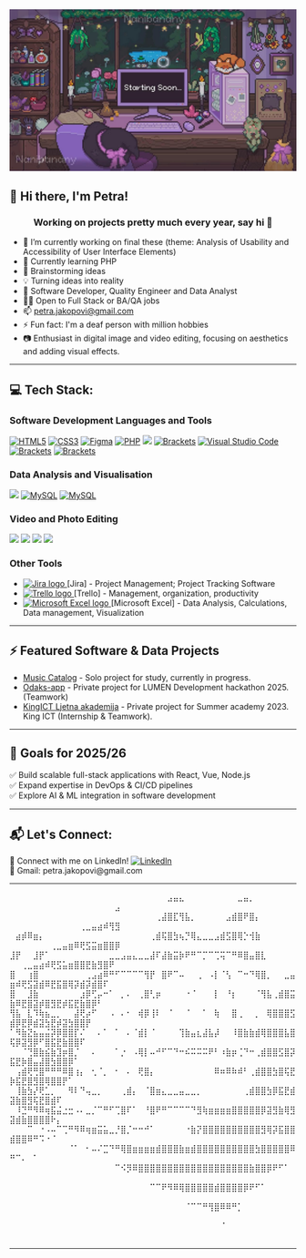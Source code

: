 <!--    
.______    _______ .___________..______       __    ______  __       ___     __     _______.
|   _  \  |   ____||           ||   _  \     |  |  /      ||  |     /   \   (_ )   /       |
|  |_)  | |  |__   `---|  |----`|  |_)  |    |  | |  ,----'|  |    /  ^  \   |/   |   (----`
|   ___/  |   __|      |  |     |      /     |  | |  |     |  |   /  /_\  \        \   \    
|  |      |  |____     |  |     |  |\  \----.|  | |  `----.|  |  /  _____  \   .----)   |   
| _|      |_______|    |__|     | _| `._____||__|  \______||__| /__/     \__\  |_______/    
                                                                                            
 __    __    ______   .___  ___.  _______ .______      ___       _______  _______           
|  |  |  |  /  __  \  |   \/   | |   ____||   _  \    /   \     /  _____||   ____|          
|  |__|  | |  |  |  | |  \  /  | |  |__   |  |_)  |  /  ^  \   |  |  __  |  |__             
|   __   | |  |  |  | |  |\/|  | |   __|  |   ___/  /  /_\  \  |  | |_ | |   __|            
|  |  |  | |  `--'  | |  |  |  | |  |____ |  |     /  _____  \ |  |__| | |  |____           
|__|  |__|  \______/  |__|  |__| |_______|| _|    /__/     \__\ \______| |_______|          
                                                                                                                        
welcome to my source code, pls excuse the mess ฅ^•ﻌ•^ฅ-->

  <img src="bok.jpg" alt="banner" width="800"/>
</p>

## 👋 Hi there, I'm Petra! 

<h3 align="center"> Working on projects pretty much every year, say hi 🤗 </h3>

- 🔭 I’m currently working on final these (theme: Analysis of Usability and Accessibility of User Interface Elements)
- 🌱 Currently learning PHP
- 💬 Brainstorming ideas
- 💡 Turning ideas into reality
- 🎯 Software Developer, Quality Engineer and Data Analyst
- 👨‍💻 Open to Full Stack or BA/QA jobs
- 📫 petra.jakopovi@gmail.com
- ⚡ Fun fact: I'm a deaf person with million hobbies
- 📷 Enthusiast in digital image and video editing, focusing on aesthetics and adding visual effects.

---

## 💻 Tech Stack:
<h3> Software Development Languages and Tools </h3>
<p align="left">
  <a href="https://www.geeksforgeeks.org/html/html5-introduction/" rel="nofollow"><img src="https://cdn.jsdelivr.net/gh/devicons/devicon/icons/html5/html5-original.svg" height="40" data-canonical-src="https://cdn.jsdelivr.net/gh/devicons/devicon/icons/html5/html5-original.svg" alt="HTML5" style="max-width: 100%; height: auto; max-height: 40px;"></a>
  <a href="https://en.wikipedia.org/wiki/CSS" rel="nofollow"><img src="https://cdn.jsdelivr.net/gh/devicons/devicon/icons/css3/css3-original.svg" height="40" data-canonical-src="https://cdn.jsdelivr.net/gh/devicons/devicon/icons/css3/css3-original.svg" alt="CSS3" style="max-width: 100%; height: auto; max-height: 40px;"></a>
  <a href="https://www.figma.com/" rel="nofollow"><img src="https://cdn.jsdelivr.net/gh/devicons/devicon/icons/figma/figma-original.svg" height="40" data-canonical-src="https://cdn.jsdelivr.net/gh/devicons/devicon/icons/figma/figma-original.svg" alt="Figma" style="max-width: 100%; height: auto; max-height: 40px;"></a>
  <a href="https://www.php.net/" rel="nofollow"><img src="https://cdn.jsdelivr.net/gh/devicons/devicon/icons/php/php-original.svg" height="40" data-canonical-src="https://cdn.jsdelivr.net/gh/devicons/devicon/icons/php/php-original.svg" alt="PHP" style="max-width: 100%; height: auto; max-height: 40px;"></a>
<a href="https://developer.mozilla.org/en-US/docs/Web/JavaScript" rel="nofollow"><img src="https://camo.githubusercontent.com/b16bfc5a41e33e8ce1162cb147ea2f9de31f2ac644f151e83d406c66eebddfb7/68747470733a2f2f75706c6f61642e77696b696d656469612e6f72672f77696b6970656469612f636f6d6d6f6e732f392f39392f556e6f6666696369616c5f4a6176615363726970745f6c6f676f5f322e737667" height="40" data-canonical-src="https://upload.wikimedia.org/wikipedia/commons/9/99/Unofficial_JavaScript_logo_2.svg" style="max-width: 100%; height: auto; max-height: 40px;"></a>
<a href="https://brackets.io/" rel="nofollow"><img src="https://upload.wikimedia.org/wikipedia/commons/thumb/4/4c/Brackets_Icon.svg/1024px-Brackets_Icon.svg.png" height="40" data-canonical-src="https://upload.wikimedia.org/wikipedia/commons/thumb/4/4c/Brackets_Icon.svg/1024px-Brackets_Icon.svg.png" alt="Brackets" style="max-width: 100%; height: auto; max-height: 40px;"></a>
<a href="https://code.visualstudio.com/" rel="nofollow"><img src="https://upload.wikimedia.org/wikipedia/commons/thumb/9/9a/Visual_Studio_Code_1.35_icon.svg/2048px-Visual_Studio_Code_1.35_icon.svg.png" height="40" data-canonical-src="https://upload.wikimedia.org/wikipedia/commons/thumb/9/9a/Visual_Studio_Code_1.35_icon.svg/2048px-Visual_Studio_Code_1.35_icon.svg.png" alt="Visual Studio Code" style="max-width: 100%; height: auto; max-height: 40px;"></a> 
<a href="https://www.testrail.com/" rel="nofollow"><img src="https://img.icons8.com/?size=512&id=rWQ6Qj4WSwBn&format=png" height="40" data-canonical-src="https://img.icons8.com/?size=512&id=rWQ6Qj4WSwBn&format=png" alt="Brackets" style="max-width: 100%; height: auto; max-height: 40px;"></a>  
<a href="https://www.adobe.com/products/dreamweaver.html" rel="nofollow"><img src="https://upload.wikimedia.org/wikipedia/commons/thumb/7/75/Adobe_Dreamweaver_CC_icon.svg/768px-Adobe_Dreamweaver_CC_icon.svg.png?20210519033737" height="40" data-canonical-src="https://upload.wikimedia.org/wikipedia/commons/thumb/7/75/Adobe_Dreamweaver_CC_icon.svg/768px-Adobe_Dreamweaver_CC_icon.svg.png?20210519033737" alt="Brackets" style="max-width: 100%; height: auto; max-height: 40px;"></a>
 <!--  <img src="https://cdn.jsdelivr.net/gh/devicons/devicon/icons/react/react-original.svg" alt="React" width="40" height="40"/>
  <img src="https://cdn.jsdelivr.net/gh/devicons/devicon/icons/angularjs/angularjs-original.svg" alt="Angular" width="40" height="40"/>
  <img src="https://cdn.jsdelivr.net/gh/devicons/devicon/icons/vuejs/vuejs-original.svg" alt="Vue" width="40" height="40"/>
  <img src="https://www.vectorlogo.zone/logos/tailwindcss/tailwindcss-icon.svg" alt="Tailwind CSS" width="40" height="40"/>
  <img src="https://cdn.jsdelivr.net/gh/devicons/devicon/icons/nextjs/nextjs-original.svg" alt="Next.js" width="40" height="40"/>
  <img src="https://cdn.jsdelivr.net/gh/devicons/devicon/icons/dot-net/dot-net-original.svg" alt=".NET Core" width="40" height="40"/>
  <img src="https://cdn.jsdelivr.net/gh/devicons/devicon/icons/typescript/typescript-original.svg" alt="TypeScript" width="40" height="40"/>
  <img src="https://cdn.jsdelivr.net/gh/devicons/devicon/icons/docker/docker-original.svg" alt="Docker" width="40" height="40"/>
  <img src="https://raw.githubusercontent.com/your-username/your-repo/main/images/langs/java.png" alt="Java" width="80" height="80" style="margin-right: 15px;">
  <img src="https://raw.githubusercontent.com/your-username/your-repo/main/images/langs/cpp.png" alt="C++" width="80" height="80"> -->
</p>

<h3> Data Analysis and Visualisation </h3>
<p align="left">
 <a href="https://www.postgresql.org/" rel="nofollow"><img src="https://cdn.jsdelivr.net/gh/devicons/devicon/icons/postgresql/postgresql-original.svg" height="40" data-canonical-src="https://cdn.jsdelivr.net/gh/devicons/devicon/icons/postgresql/postgresql-original.svg" style="max-width: 100%; height: auto; max-height: 40px;"></a>
 <a href="https://www.python.org/" rel="nofollow"><img src="https://cdn.jsdelivr.net/gh/devicons/devicon/icons/python/python-original.svg" height="40" data-canonical-src="https://cdn.jsdelivr.net/gh/devicons/devicon/icons/python/python-original.svg" alt="MySQL" style="max-width: 100%; height: auto; max-height: 40px;"></a> 
  <a href="https://www.mysql.com/" rel="nofollow"><img src="https://cdn.jsdelivr.net/gh/devicons/devicon/icons/mysql/mysql-original.svg" height="40" data-canonical-src="https://cdn.jsdelivr.net/gh/devicons/devicon/icons/mysql/mysql-original.svg" alt="MySQL" style="max-width: 100%; height: auto; max-height: 40px;"></a> 
  </p>


<h3> Video and Photo Editing </h3>
<p align="left">
  <a href="https://www.adobe.com/products/photoshop.html" rel="nofollow"><img src="https://camo.githubusercontent.com/3943c801288c835b42b3777afcc77c6c82c6414b95fe890bf8f0be9f1f0e1dac/68747470733a2f2f75706c6f61642e77696b696d656469612e6f72672f77696b6970656469612f636f6d6d6f6e732f612f61662f41646f62655f50686f746f73686f705f43435f69636f6e2e737667" height="40" data-canonical-src="https://upload.wikimedia.org/wikipedia/commons/a/af/Adobe_Photoshop_CC_icon.svg" style="max-width: 100%; height: auto; max-height: 40px;"></a>
<a href="https://www.adobe.com/products/premiere.html" rel="nofollow"><img src="https://camo.githubusercontent.com/5bcda7789abdcfe9f57fa94a1d87deccdc42fbb0bea1f88d61d207d26052e38b/68747470733a2f2f75706c6f61642e77696b696d656469612e6f72672f77696b6970656469612f636f6d6d6f6e732f342f34302f41646f62655f5072656d696572655f50726f5f43435f69636f6e2e737667" height="40" data-canonical-src="https://upload.wikimedia.org/wikipedia/commons/4/40/Adobe_Premiere_Pro_CC_icon.svg" style="max-width: 100%; height: auto; max-height: 40px;"></a>
<!-- <a href="https://www.blender.org/" rel="nofollow"><img src="https://camo.githubusercontent.com/7fef542fba72854151304580324d0d6f6703d08442d7f05968b649b80a2d61ff/68747470733a2f2f75706c6f61642e77696b696d656469612e6f72672f77696b6970656469612f636f6d6d6f6e732f302f30632f426c656e6465725f6c6f676f5f6e6f5f746578742e737667" height="40" data-canonical-src="https://upload.wikimedia.org/wikipedia/commons/0/0c/Blender_logo_no_text.svg" style="max-width: 100%; height: auto; max-height: 40px;"></a> -->
<a href="https://www.canva.com/" rel="nofollow"><img src="https://www.edigitalagency.com.au/wp-content/uploads/Canva-logo-PNG-large-size.png" height="40" data-canonical-src="https://www.edigitalagency.com.au/wp-content/uploads/Canva-logo-PNG-large-size.png" style="max-width: 100%; height: auto; max-height: 40px;"></a>
<a href="https://picsart.com/" rel="nofollow"><img src="https://play-lh.googleusercontent.com/gRheGVxu9Ygc4lIc71bVSgjGNiZ8d-nraBqGFRm1SV-2CsD-byiqzt_8m8y8tJqyLXc" height="40" data-canonical-src="https://www.edigitalagency.com.au/wp-content/uploads/Canva-logo-PNG-large-size.png" style="max-width: 100%; height: auto; max-height: 40px;"></a>
</p>

<p align="left">
<h3>Other Tools</h3>
  <ul>
    <li>
      <a href="https://www.atlassian.com/software/jira" rel="nofollow">
        <img src="https://encrypted-tbn0.gstatic.com/images?q=tbn:ANd9GcRu64dKK1CnxP4S_ttq1E9Y1p2F3WpUz88uQA&s" height="40" alt="Jira logo">
      </a> 
       [Jira] - Project Management; Project Tracking Software
    </li>
    <li>
      <a href="https://trello.com/" rel="nofollow">
        <img src="https://cdn-icons-png.flaticon.com/512/6124/6124991.png" height="40" alt="Trello logo">
      </a>
       [Trello] - Management, organization, productivity
    </li>
    <li>
      <a href="https://excel.cloud.microsoft/hr-hr/">
        <img src="https://www.pngfind.com/pngs/m/678-6786442_microsoft-excel-computer-icons-microsoft-office-clip-transparent.png" height="40" alt="Microsoft Excel logo">
      </a>
       [Microsoft Excel] - Data Analysis, Calculations, Data management, Visualization
    </li>
  </ul>
</p>

<!--  Soon: Python, Jupyter Notebooks, SQL, Azure, Tableau, Google Analytics, Apache Hadoop, Apache Spark, R, Power BI -->

---

## ⚡ Featured Software & Data Projects
- [Music Catalog](https://github.com/PetriciaLee/music-catalog) - Solo project for study, currently in progress.
- [Odaks-app](https://github.com/PetriciaLee/odaks-app) - Private project for LUMEN Development hackathon 2025. (Teamwork)
- [KingICT Ljetna akademija](https://github.com/PetriciaLee/KingICT.Academy2023) - Private project for Summer academy 2023. King ICT (Internship & Teamwork).
---

## 🚀 Goals for 2025/26
✅ Build scalable full-stack applications with React, Vue, Node.js <br>
✅ Expand expertise in DevOps & CI/CD pipelines <br>
✅ Explore AI & ML integration in software development 

---

## 📬 Let's Connect:

<p align="left">     🔗 Connect with me on LinkedIn!
  <a href="https://www.linkedin.com/in/petra-jakopovic/" target="_blank">
    <img src="https://cdn.jsdelivr.net/gh/devicons/devicon/icons/linkedin/linkedin-original.svg" alt="LinkedIn" alt="LinkedIn" width="20" height="20"/>
  </a> <br>
  💼 Gmail: petra.jakopovi@gmail.com
</p>

<!--
╭┈─── ༺ ✧ ༻ ───┈╮ <br>
Code. Debug. Create. Repeat. <br>
Building the future, one line at a time. <br>
╰┈─── ༺ ✧ ༻ ───┈╯     -->

---

⠀⠀⠀⠀⠀⠀⠀⠀⠀⠀⠀⠀⠀⠀⠀⠀⠀⠀⠀⠀⠀⠀⠀⠀⠀⠀⠀⣠⣤⣄⠀⠀⠀⠀⠀⠀⠀⠀⠀⣀⣤⡀⠀⠀⠀⠀⠀⠀⠀⠀⠀⠀⠀⠀⠀⠀⠀⠀⠀⠀⠀⠀⠀⠀⠀⠀⠀⣠
⠀⠀⠀⠀⠀⠀⠀⠀⠀⠀⠀⠀⠀⠀⠀⠀⠀⠀⠀⠀⠀⠀⠀⠀⠀⢀⣼⣿⣏⢻⣧⡀⠀⠀⠀⠀⠀⣠⣾⣿⠟⣿⡄⠀⠀⠀⠀⠀⠀⠀⠀⠀⠀⠀⠀⠀⠀⠀⠀⠀⠀⢀⣀⣤⣴⠾⢻⣻
⠀⣴⡾⠿⣶⡄⠀⠀⠀⠀⠀⠀⠀⠀⠀⠀⠀⠀⠀⠀⠀⠀⠀⠀⢀⣾⢯⣿⣳⢦⡙⢿⣄⣀⣀⣠⣾⣫⣿⢿⡑⢺⣷⠀⠀⠀⠀⠀⠀⠀⠀⠀⠀⠀⠀⠀⢀⣀⣤⣶⠿⢟⣫⣭⣶⣿⣿⡿
⣸⡟⠀⠀⣸⡟⠁⠀⠀⠀⠀⠀⠀⠀⠀⠀⠀⣀⣀⣠⣤⣄⣀⣀⣼⠏⣼⣷⣭⡷⠟⠛⠉⡉⠉⢉⢭⠉⠛⠿⣿⣤⣿⣇⠀⠀⠀⠀⠀⠀⠀⢀⣀⣤⣴⠾⢟⣫⣥⣶⣿⣿⣟⣷⣻⣿⠟⠀
⣿⠀⠀⢰⣿⠀⠀⠀⠀⠀⠀⠀⠀⢀⣠⣴⠿⠛⠋⠉⠉⠉⠉⢻⡟⠀⣿⠟⠉⠤⠀⠀⢀⠀⠠⡇⠈⢣⠀⠉⠒⠙⢿⣿⡀⠀⠀⣀⣤⣶⠾⢟⣫⣽⣾⠿⣟⣯⣿⢿⡽⣾⡽⣾⣿⠏⠀⠀
⣿⠀⠀⣸⣷⠀⠀⠀⠀⠀⠀⠀⣰⡿⢋⡤⠒⠁⠀⡀⠄⠀⢀⣿⢃⡶⠀⠀⠀⠀⠐⠈⠀⠀⠀⡇⠀⠘⡆⠀⠀⠀⠈⢻⣧⢀⣾⣿⣭⣷⠿⣟⣿⣽⡾⣿⣻⣟⡾⣯⣟⣷⣿⡿⠃⠀⠀⠀
⢻⣧⠀⣇⠹⢷⣦⣀⡀⠀⠀⣼⢟⡴⠋⠀⠀⠠⠀⠄⠂⠀⢾⡿⢸⠇⠀⠈⠀⠀⠈⠀⠀⠁⠀⢷⠀⠀⣿⢀⠀⠀⡀⠀⢿⣿⣿⣿⣫⣾⡿⣟⡿⣾⣽⣳⣟⡾⣽⣳⣿⣿⡟⠀⠀⠀⠀⠀
⠁⠻⣷⣝⣦⣤⣬⡽⡿⣿⣿⡏⠌⠀⠀⠄⠁⠀⠁⠀⠄⠈⣾⡇⠈⠀⠀⠀⠀⢹⣷⣤⣆⣼⣧⡼⠀⠀⠸⣿⣷⣷⣾⢿⣿⣿⣿⣧⣿⢯⡿⣽⣻⡿⠋⣿⣯⣟⣷⣿⣿⠏⠀⠀⠀⠀⠀⠀
⠀⠀⠈⢙⣿⣷⣮⣷⣹⡶⣿⡈⠀⠀⠄⠀⠀⠀⠁⡐⠀⠠⢿⡇⠤⠚⠋⠉⠙⠒⠮⠭⠭⠭⠟⠃⠰⣷⡶⢈⠙⠒⢀⣾⣿⣿⣫⣿⡽⣯⣟⡷⣿⣤⣼⣿⣳⣿⣿⡿⠁⠀⠀⠀⠀⠀⠀⠀
⠀⢠⣾⢟⢛⣿⠛⠛⠛⠿⣿⢰⡄⠀⢂⠈⡀⠀⠂⠀⠄⠀⢟⣿⡄⠀⠀⠀⠀⠀⠀⠀⠀⠀⠀⠿⠶⠿⠷⠾⠃⢀⣾⣿⣿⣳⣿⢯⣟⡷⣯⣟⣿⣻⣿⢿⣿⣿⡟⠁⠀⠀⠀⠀⠀⠀⠀⠀
⠀⢸⣷⣳⡜⢟⣁⡀⠀⠀⠻⠇⠙⢤⣀⡀⠀⠀⠀⢀⣾⡄⠀⠈⣿⣶⣄⣀⣀⣤⣀⣀⡀⠀⠀⠀⠀⠀⠀⠀⢀⣾⣿⣿⣳⡿⣯⣟⣾⣽⣷⣿⣻⢯⣟⣿⣾⠏⠀⠀⠀⠀⠀⠀⠀⠀⠀⠀
⠀⠸⣙⠛⠻⠿⢶⣯⣬⣐⣒⠠⠄⣀⡈⠉⠛⠋⢉⣿⠏⠁⠀⠘⣿⠟⠛⠉⠉⠉⠉⠙⣻⢷⣶⣶⣶⣶⣿⣿⣿⣿⣿⡿⣽⣻⣷⢿⣻⣽⣾⣷⣿⣿⣿⣿⠗⡄⠀⠀⠀⠀⠀⠀⠀⠀⠀⠀
⠀⠀⠀⠉⠀⠐⠠⠤⠉⢉⠛⠻⠿⢶⣶⣭⣥⣀⡘⣿⡈⠒⠒⠚⠁⠀⠀⠀⠀⠀⠐⣷⡝⣿⣿⣿⣿⣿⣿⣿⣿⣿⣿⣻⢿⡽⣯⣿⣿⣾⣿⣿⠿⠛⠩⠐⠈⠀⠀⠀⠀⠀⠀⠀⠀⠀⠀⠀
⠀⠀⠀⠀⠀⠀⠀⠀⠀⠀⠈⠁⠀⠂⠤⠌⣉⠙⠛⢿⣿⣶⣶⣶⣶⣾⣿⣿⣿⣷⣶⣾⣿⣿⣿⣿⣿⣿⣿⣿⣿⣿⣳⣿⣿⣿⣿⣿⠿⠛⠉⠄⠀⠁⠀⠀⠀⠀⠀⠀⠀⠀⠀⠀⠀⠀⠀⠀
⠀⠀⠀⠀⠀⠀⠀⠀⠀⠀⠀⠀⠀⠀⠀⠀⠀⠀⠉⠪⡻⠿⣿⣿⣿⣿⣿⣿⣿⣿⣿⣿⣿⣿⣿⣿⣿⣿⣿⣿⣿⣷⣿⣿⡿⠟⠋⠁⠀⠀⠀⠀⠀⠀⠀⠀⠀⠀⠀⠀⠀⠀⠀⠀⠀⠀⠀⠀
⠀⠀⠀⠀⠀⠀⠀⠀⠀⠀⠀⠀⠀⠀⠀⠀⠀⠀⠀⠀⠀⠀⠀⠀⠉⠉⠟⠻⠿⢿⣿⣿⣿⣿⣿⣾⣿⣿⣿⣿⡿⠟⠋⠁⠀⠀⠀⠀⠀⠀⠀⠀⠀⠀⠀⠀⠀⠀⠀⠀⠀⠀⠀⠀⠀⠀⠀⠀
⠀⠀⠀⠀⠀⠀⠀⠀⠀⠀⠀⠀⠀⠀⠀⠀⠀⠀⠀⠀⠀⠀⠀⠀⠀⠀⠀⠀⠀⠀⠈⠉⠉⠛⢻⣿⠿⠿⠛⡁⠀⠀⠀⠀⠀⠀⠀⠀⠀⠀⠀⠀⠀⠀⠀⠀⠀⠀⠀⠀⠀⠀⠀⠀⠀⠀⠀⠀
⠀⠀⠀⠀⠀⠀⠀⠀⠀⠀⠀⠀⠀⠀⠀⠀⠀⠀⠀⠀⠀⠀⠀⠀⠀⠀⠀⠀⠀⠀⠀⠀⠀⠀⠀⠀⠈⠀⠀⠀⠀⠀⠀⠀⠀⠀⠀⠀⠀⠀⠀⠀⠀⠀⠀⠀⠀⠀⠀⠀⠀⠀⠀⠀⠀⠀⠀⠀


---
⠀⠀⠀
